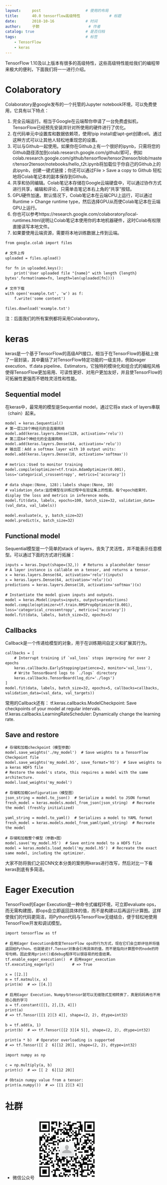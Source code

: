 ```yaml
---
layout:     post   				    # 使用的布局
title:      40.0 tensorflow高级特性				# 标题 
date:       2018-10-16 				# 时间
author:     子颢 						# 作者
catalog: true 						# 是否归档
tags:								# 标签
    - TensorFlow
    - keras
---
```


TensorFlow 1.10及以上版本有很多的高级特性，这些高级特性能给我们的编程带来极大的便利，下面我们将一一进行介绍。

# Colaboratory

Colaboratory是google发布的一个托管的Jupyter notebook环境，可以免费使用，它具有以下特点：
1. 完全云端运行。相当于Google在云端帮你申请了一台免费虚拟机，TensorFlow已经预先安装并针对所使用的硬件进行了优化。
2. 在代码单元中设置库和数据依赖项，使用!pip install或!apt-get创建cell。通过这种方式可以让其他人轻松地重现您的设置。
3. 可以与Github一起使用。如果你在Github上有一个很好的ipynb，只需将您的Github路径添加到colab.research.google.com/github/即可，例如colab.research.google.com/github/tensorflow/tensor2tensor/blob/master/tensor2tensor/notebooks/hello_t2t.ipynb将加载位于你自己的Github上的此ipynb，创建一键式链接；你还可以通过File > Save a copy to Github 轻松地将Colab笔记本的副本保存到Github。
4. 共享和协同编辑。Colab笔记本存储在Google云端硬盘中，可以通过协作方式进行共享，编辑和评论，只需单击笔记本右上角的“共享”按钮。
5. GPU硬件加速。默认情况下，Colab笔记本在云端CPU上运行，可以通过Runtime > Change runtime type，然后选择GPU从而使Colab笔记本在云端GPU上运行。
6. 你也可以参考https://research.google.com/colaboratory/local-runtimes.html说明让Colab笔记本使用你的本地机器硬件，这时Colab有权限直接读写本地文件。
7. 如果要使用云端资源，需要将本地训练数据上传到云端。<br>
```
from google.colab import files

# 文件上传
uploaded = files.upload()

for fn in uploaded.keys():
    print('User uploaded file "{name}" with length {length} bytes'.format(name=fn, length=len(uploaded[fn])))

# 文件下载
with open('example.txt', 'w') as f:
    f.write('some content')

files.download('example.txt')
```
注：后面我们的所有案例都将采用Colaboratory。

# keras

keras是一个基于TensorFlow的高级API接口，相当于在TensorFlow的基础上做了一层封装，其中囊括了对TensorFlow特定功能的一级支持，例如eager execution、tf.data pipeline、Estimators，它独特的模块化和组合式的编程风格使得TensorFlow更加易用、可读性更好、对用户更加友好，并且使TensorFlow的可拓展性更强而不牺牲灵活性和性能。

## Sequential model

在keras中，最常用的模型是Sequential model，通过它将a stack of layers串联（chain）起来。
```
model = keras.Sequential()
# 第一层128个神经元的全连接网络
model.add(keras.layers.Dense(128, activation='relu'))
# 第二层64个神经元的全连接网络
model.add(keras.layers.Dense(64, activation='relu'))
# 输出层：Add a softmax layer with 10 output units:
model.add(keras.layers.Dense(10, activation='softmax'))

# metrics：Used to monitor training
model.compile(optimizer=tf.train.AdamOptimizer(0.001), loss='categorical_crossentropy', metrics=['accuracy'])

# data shape:(None, 128)；labels shape:(None, 10)
# validation_data:监控模型在训练过程中在验证集上的性能。每个epoch结束时，display the loss and metrics in inference mode。
model.fit(data, labels, epochs=100, batch_size=32, validation_data=(val_data, val_labels))

model.evaluate(x, y, batch_size=32)
model.predict(x, batch_size=32)
```

## Functional model

Sequential模型是一个简单的stack of layers，丧失了灵活性，并不能表示任意模型。可以通过下面的方式进行拓展：
```
inputs = keras.Input(shape=(32,))  # Returns a placeholder tensor
# A layer instance is callable on a tensor, and returns a tensor.
x = keras.layers.Dense(64, activation='relu')(inputs)
x = keras.layers.Dense(64, activation='relu')(x)
predictions = keras.layers.Dense(10, activation='softmax')(x)

# Instantiate the model given inputs and outputs.
model = keras.Model(inputs=inputs, outputs=predictions)
model.compile(optimizer=tf.train.RMSPropOptimizer(0.001), loss='categorical_crossentropy', metrics=['accuracy'])
model.fit(data, labels, batch_size=32, epochs=5)
```

## Callbacks

Callback是一个传递给模型的对象，用于在训练期间自定义和扩展其行为。
```
callbacks = [
    # Interrupt training if `val_loss` stops improving for over 2 epochs
    keras.callbacks.EarlyStopping(patience=2, monitor='val_loss'),
    # Write TensorBoard logs to `./logs` directory
    keras.callbacks.TensorBoard(log_dir='./logs')
]
model.fit(data, labels, batch_size=32, epochs=5, callbacks=callbacks, validation_data=(val_data, val_targets))
```
常用的Callback还有：
tf.keras.callbacks.ModelCheckpoint: Save checkpoints of your model at regular intervals.
tf.keras.callbacks.LearningRateScheduler: Dynamically change the learning rate.

## Save and restore

```
# 存储和加载checkpoint（模型参数）
model.save_weights('./my_model')  # Save weights to a TensorFlow Checkpoint file
model.save_weights('my_model.h5', save_format='h5')  # Save weights to a keras HDF5 file
# Restore the model's state, this requires a model with the same architecture.
model.load_weights('my_model')

# 存储和加载Configuration（模型图）
json_string = model.to_json()  # Serialize a model to JSON format
fresh_model = keras.models.model_from_json(json_string)  # Recreate the model (freshly initialized)

yaml_string = model.to_yaml()  # Serializes a model to YAML format
fresh_model = keras.models.model_from_yaml(yaml_string)  # Recreate the model

# 存储和加载整个模型（参数+图）
model.save('my_model.h5')  # Save entire model to a HDF5 file
model = keras.models.load_model('my_model.h5')  # Recreate the exact same model, including the optimizer.
```
大家不防将我们之前CNN文本分类的案例用keras进行改写，然后对比一下看keras到底有多简洁。

# Eager Execution

TensorFlow的Eager Execution是一种命令式编程环境，可立即evaluate ops，而无需构建图，即ops会立即返回具体的值，而不是构建以后再运行计算图。这样使我们的代码更简洁，将Python代码与TensorFlow无缝结合，便于轻松地使用TensorFlow开发和调试模型。
```
import tensorflow as tf

# 启用Eager Execution会改变TensorFlow ops的行为方式，现在它们会立即评估并将值返回给Python。也就是说tf.Tensor对象会引用具体的值，而不是指向计算图中的node的符号句柄，因此使用print()或debug程序可以很容易的检查结果。
tf.enable_eager_execution()  # 启用eager_execution
tf.executing_eagerly()        # => True

x = [[2.]]
m = tf.matmul(x, x)
print(m)  # => [[4.]]

# 启用Eager Execution，Numpy与tensor就可以无缝隐式互相转换了，真是妈妈再也不用担心我的学习
a = tf.constant([[1, 2],[3, 4]])
print(a)
# => tf.Tensor([[1 2][3 4]], shape=(2, 2), dtype=int32)

b = tf.add(a, 1)
print(b)  # => tf.Tensor([[2 3][4 5]], shape=(2, 2), dtype=int32)

print(a * b)  # Operator overloading is supported
# => tf.Tensor([[ 2  6][12 20]], shape=(2, 2), dtype=int32)

import numpy as np

c = np.multiply(a, b)
print(c)  # => [[ 2  6][12 20]]

# Obtain numpy value from a tensor:
print(a.numpy())  # => [[1 2][3 4]]
```

# 社群

- 微信公众号
	![562929489](/img/wxgzh_ewm.png)